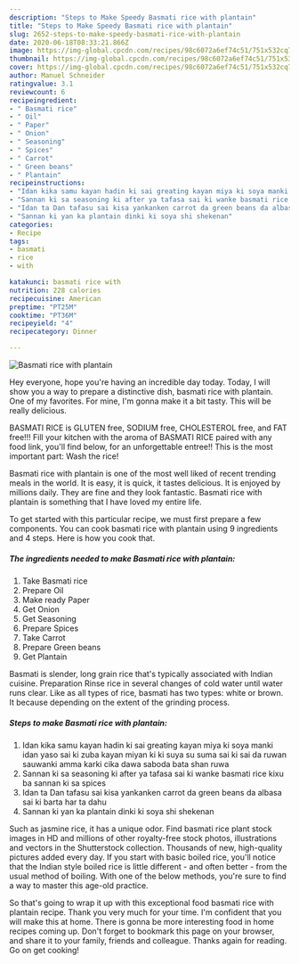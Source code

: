 ```yaml
---
description: "Steps to Make Speedy Basmati rice with plantain"
title: "Steps to Make Speedy Basmati rice with plantain"
slug: 2652-steps-to-make-speedy-basmati-rice-with-plantain
date: 2020-06-18T08:33:21.866Z
image: https://img-global.cpcdn.com/recipes/98c6072a6ef74c51/751x532cq70/basmati-rice-with-plantain-recipe-main-photo.jpg
thumbnail: https://img-global.cpcdn.com/recipes/98c6072a6ef74c51/751x532cq70/basmati-rice-with-plantain-recipe-main-photo.jpg
cover: https://img-global.cpcdn.com/recipes/98c6072a6ef74c51/751x532cq70/basmati-rice-with-plantain-recipe-main-photo.jpg
author: Manuel Schneider
ratingvalue: 3.1
reviewcount: 6
recipeingredient:
- " Basmati rice"
- " Oil"
- " Paper"
- " Onion"
- " Seasoning"
- " Spices"
- " Carrot"
- " Green beans"
- " Plantain"
recipeinstructions:
- "Idan kika samu kayan hadin ki sai greating kayan miya ki soya manki idan yaso sai ki zuba kayan miyan ki ki suya su suma sai ki sai da ruwan sauwanki amma karki cika dawa saboda bata shan ruwa"
- "Sannan ki sa seasoning ki after ya tafasa sai ki wanke basmati rice kixu ba sannan ki sa spices"
- "Idan ta Dan tafasu sai kisa yankanken carrot da green beans da albasa sai ki barta har ta dahu"
- "Sannan ki yan ka plantain dinki ki soya shi shekenan"
categories:
- Recipe
tags:
- basmati
- rice
- with

katakunci: basmati rice with 
nutrition: 228 calories
recipecuisine: American
preptime: "PT25M"
cooktime: "PT36M"
recipeyield: "4"
recipecategory: Dinner

---
```



![Basmati rice with plantain](https://img-global.cpcdn.com/recipes/98c6072a6ef74c51/751x532cq70/basmati-rice-with-plantain-recipe-main-photo.jpg)

Hey everyone, hope you're having an incredible day today. Today, I will show you a way to prepare a distinctive dish, basmati rice with plantain. One of my favorites. For mine, I'm gonna make it a bit tasty. This will be really delicious.

BASMATI RICE is GLUTEN free, SODIUM free, CHOLESTEROL free, and FAT free!!! Fill your kitchen with the aroma of BASMATI RICE paired with any food link, you&#39;ll find below, for an unforgettable entree!! This is the most important part: Wash the rice!

Basmati rice with plantain is one of the most well liked of recent trending meals in the world. It is easy, it is quick, it tastes delicious. It is enjoyed by millions daily. They are fine and they look fantastic. Basmati rice with plantain is something that I have loved my entire life.


To get started with this particular recipe, we must first prepare a few components. You can cook basmati rice with plantain using 9 ingredients and 4 steps. Here is how you cook that.

<!--inarticleads1-->

##### The ingredients needed to make Basmati rice with plantain:

1. Take  Basmati rice
1. Prepare  Oil
1. Make ready  Paper
1. Get  Onion
1. Get  Seasoning
1. Prepare  Spices
1. Take  Carrot
1. Prepare  Green beans
1. Get  Plantain


Basmati is slender, long grain rice that&#39;s typically associated with Indian cuisine. Preparation Rinse rice in several changes of cold water until water runs clear. Like as all types of rice, basmati has two types: white or brown. It because depending on the extent of the grinding process. 

<!--inarticleads2-->

##### Steps to make Basmati rice with plantain:

1. Idan kika samu kayan hadin ki sai greating kayan miya ki soya manki idan yaso sai ki zuba kayan miyan ki ki suya su suma sai ki sai da ruwan sauwanki amma karki cika dawa saboda bata shan ruwa
1. Sannan ki sa seasoning ki after ya tafasa sai ki wanke basmati rice kixu ba sannan ki sa spices
1. Idan ta Dan tafasu sai kisa yankanken carrot da green beans da albasa sai ki barta har ta dahu
1. Sannan ki yan ka plantain dinki ki soya shi shekenan


Such as jasmine rice, it has a unique odor. Find basmati rice plant stock images in HD and millions of other royalty-free stock photos, illustrations and vectors in the Shutterstock collection. Thousands of new, high-quality pictures added every day. If you start with basic boiled rice, you&#39;ll notice that the Indian style boiled rice is little different - and often better - from the usual method of boiling. With one of the below methods, you&#39;re sure to find a way to master this age-old practice. 

So that's going to wrap it up with this exceptional food basmati rice with plantain recipe. Thank you very much for your time. I'm confident that you will make this at home. There is gonna be more interesting food in home recipes coming up. Don't forget to bookmark this page on your browser, and share it to your family, friends and colleague. Thanks again for reading. Go on get cooking!
